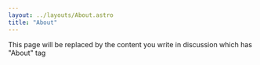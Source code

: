 ```yaml
---
layout: ../layouts/About.astro
title: "About"
---
```


This page will be replaced by the content you write in discussion which has "About" tag
